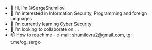 - 👋 Hi, I’m @SergeShumilov
- 👀 I’m interested in Information Security, Programming and foreign languages
- 🌱 I’m currently learning Cyber Security
- 💞️ I’m looking to collaborate on ...
- 📫 How to reach me - e-mail: shumilovru2@gmail.com, tg: t.me/og_sergo

<!---
SergeShumilov/SergeShumilov is a ✨ special ✨ repository because its `README.md` (this file) appears on your GitHub profile.
You can click the Preview link to take a look at your changes.
--->
